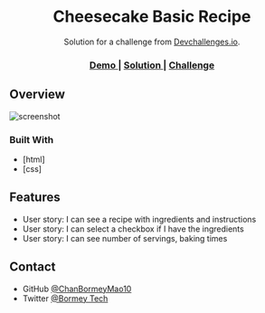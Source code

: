 <!-- Please update value in the {}  -->

<h1 align="center">Cheesecake Basic Recipe</h1>

<div align="center">
   Solution for a challenge from  <a href="http://devchallenges.io" target="_blank">Devchallenges.io</a>.
</div>

<div align="center">
  <h3>
    <a href="https://{your-demo-link.your-domain}">
      Demo
    </a>
    <span> | </span>
    <a href="https://github.com/ChanBormeyMao10/Cheesecake-Recipe">
      Solution
    </a>
    <span> | </span>
    <a href="https://devchallenges.io/challenges/OEKdUZ6xs0h99C38XVht">
      Challenge
    </a>
  </h3>
</div>

<!-- TABLE OF CONTENTS -->


<!-- OVERVIEW -->

## Overview

![screenshot](https://user-images.githubusercontent.com/16707738/92399059-5716eb00-f132-11ea-8b14-bcacdc8ec97b.png)



### Built With

<!-- This section should list any major frameworks that you built your project using. Here are a few examples.-->

- [html]
- [css]


## Features

<!-- List the features of your application or follow the template. Don't share the figma file here :) -->

- User story: I can see a recipe with ingredients and instructions
- User story: I can select a checkbox if I have the ingredients
- User story: I can see number of servings, baking times


## Contact

<!-- - Website [your-website.com](https://{your-web-site-link}) -->
- GitHub [@ChanBormeyMao10](https://github.com/ChanBormeyMao10/Cheesecake-Recipe)
- Twitter [@Bormey Tech](https://twitter.com/BormeyTech)
